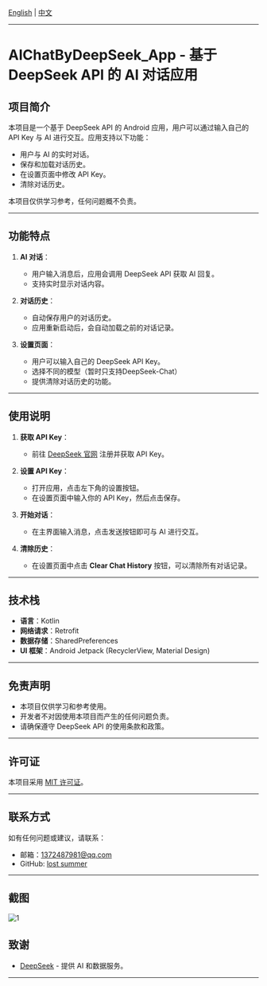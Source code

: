 [English](./README-en.md) | [中文](./README-zh.md)

---

# AIChatByDeepSeek_App - 基于 DeepSeek API 的 AI 对话应用

## 项目简介
本项目是一个基于 DeepSeek API 的 Android 应用，用户可以通过输入自己的 API Key 与 AI 进行交互。应用支持以下功能：
- 用户与 AI 的实时对话。
- 保存和加载对话历史。
- 在设置页面中修改 API Key。
- 清除对话历史。

本项目仅供学习参考，任何问题概不负责。

---

## 功能特点
1. **AI 对话**：
   - 用户输入消息后，应用会调用 DeepSeek API 获取 AI 回复。
   - 支持实时显示对话内容。

2. **对话历史**：
   - 自动保存用户的对话历史。
   - 应用重新启动后，会自动加载之前的对话记录。

3. **设置页面**：
   - 用户可以输入自己的 DeepSeek API Key。
   - 选择不同的模型（暂时只支持DeepSeek-Chat）
   - 提供清除对话历史的功能。

---

## 使用说明
1. **获取 API Key**：
   - 前往 [DeepSeek 官网](https://www.deepseek.com) 注册并获取 API Key。

2. **设置 API Key**：
   - 打开应用，点击左下角的设置按钮。
   - 在设置页面中输入你的 API Key，然后点击保存。

3. **开始对话**：
   - 在主界面输入消息，点击发送按钮即可与 AI 进行交互。

4. **清除历史**：
   - 在设置页面中点击 **Clear Chat History** 按钮，可以清除所有对话记录。

---

## 技术栈
- **语言**：Kotlin
- **网络请求**：Retrofit
- **数据存储**：SharedPreferences
- **UI 框架**：Android Jetpack (RecyclerView, Material Design)

---

## 免责声明
- 本项目仅供学习和参考使用。
- 开发者不对因使用本项目而产生的任何问题负责。
- 请确保遵守 DeepSeek API 的使用条款和政策。

---

## 许可证
本项目采用 [MIT 许可证](LICENSE)。

---

## 联系方式
如有任何问题或建议，请联系：
- 邮箱：1372487981@qq.com
- GitHub: [lost summer](https://github.com/driohcker)

---

## 截图
![1](https://github.com/user-attachments/assets/8592b4b2-c760-465c-9e31-0d0ef8306c11)


## 致谢

- [DeepSeek](https://www.deepseek.com) - 提供 AI 和数据服务。



---


